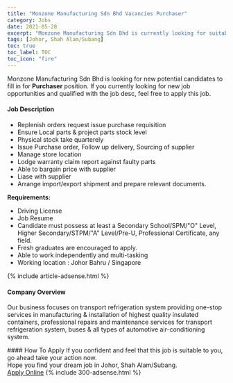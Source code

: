 ```yaml
---
title: "Monzone Manufacturing Sdn Bhd Vacancies Purchaser" 
category: Jobs 
date: 2021-05-28 
excerpt: "Monzone Manufacturing Sdn Bhd is currently looking for suitable person to fill in the Purchaser which based in Johor, Shah Alam/Subang" 
tags: [Johor, Shah Alam/Subang] 
toc: true 
toc_label: TOC 
toc_icon: "fire" 
--- 
```


<p>Monzone Manufacturing Sdn Bhd is looking for new potential candidates to fill in for <b>Purchaser</b> position. If you currently looking for new job opportunities and qualified with the job desc, feel free to apply this job.
</p><div><div><h4>Job Description</h4></div><div><div><span><div><ul><li>Replenish orders request issue purchase requisition</li><li>Ensure Local parts &amp; project parts stock level</li><li>Physical stock take quarterely</li><li>Issue Purchase order, Follow up delivery, Sourcing of supplier</li><li>Manage store location&#160;</li><li>Lodge warranty claim report against faulty parts</li><li>Able to bargain price with supplier</li><li>Liase with supplier</li><li>Arrange import/export shipment and prepare relevant documents.</li></ul><p><strong>Requirements:</strong></p><ul><li>Driving License</li><li>Job Resume</li><li>Candidate must possess at least a Secondary School/SPM/"O" Level, Higher Secondary/STPM/"A" Level/Pre-U, Professional Certificate, any field.</li><li>Fresh graduates are encouraged to apply.</li><li>Able to work independently and multi-tasking</li><li>Working location : Johor Bahru / Singapore</li></ul></div></span></div></div></div> 
{% include article-adsense.html %} 
<div><div><h4>Company Overview</h4></div><div><div><span><div><p>Our business focuses on transport refrigeration system providing one-stop services in manufacturing &amp; installation of highest quality insulated containers, professional repairs and maintenance services for transport refrigeration system, buses &amp; all types of automotive air-conditioning system.</p></div></span></div></div></div> 
#### How To Apply 
If you confident and feel that this job is suitable to you, go ahead take your action now. <br/> 
Hope you find your dream job in Johor, Shah Alam/Subang. <br/> 
<a href="https://www.jobstreet.com.my/en/job/purchaser-4578133?jobId=jobstreet-my-job-4578133&" class="btn btn--info" target="_blank" rel="nofollow noopenner">Apply Online</a> 
{% include 300-adsense.html %} 